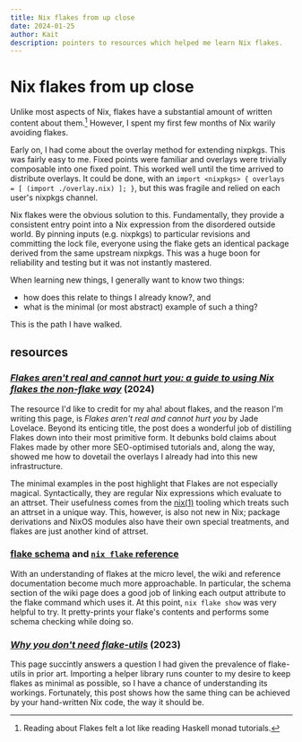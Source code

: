 ```yaml
---
title: Nix flakes from up close
date: 2024-01-25
author: Kait
description: pointers to resources which helped me learn Nix flakes.
---
```

# Nix flakes from up close

Unlike most aspects of Nix, flakes have a substantial amount of written content about them.[^1]
However, I spent my first few months of Nix warily avoiding flakes. 

[^1]: Reading about Flakes felt a lot like reading Haskell monad tutorials.

Early on, I had come about the overlay method for extending nixpkgs.
This was fairly easy to me.
Fixed points were familiar and overlays were trivially composable into one fixed point.
This worked well until the time arrived to distribute overlays.
It could be done, with an `import <nixpkgs> { overlays = [ (import ./overlay.nix) ]; }`,
but this was fragile and relied on each user's nixpkgs channel. 

Nix flakes were the obvious solution to this.
Fundamentally, they provide a consistent entry point into a Nix expression from the disordered outside world.
By pinning inputs (e.g. nixpkgs) to particular revisions and committing the lock file,
everyone using the flake gets an identical package derived from the same upstream nixpkgs.
This was a huge boon for reliability and testing but it was not instantly mastered.

When learning new things, I generally want to know two things:
- how does this relate to things I already know?, and
- what is the minimal (or most abstract) example of such a thing?

This is the path I have walked.

## resources

### [_Flakes aren't real and cannot hurt you: a guide to using Nix flakes the non-flake way_](https://jade.fyi/blog/flakes-arent-real/) (2024)

The resource I'd like to credit for my aha! about flakes, and the reason I'm writing this page,
is _Flakes aren't real and cannot hurt you_ by Jade Lovelace.
Beyond its enticing title, the post does a wonderful job of distilling Flakes down into their most primitive form.
It debunks bold claims about Flakes made by other more SEO-optimised tutorials and, along the way,
showed me how to dovetail the overlays I already had into this new infrastructure. 

The minimal examples in the post highlight that Flakes are not especially magical.
Syntactically, they are regular Nix expressions which evaluate to an attrset.
Their usefulness comes from the [nix(1)](https://nixos.org/manual/nix/stable/command-ref/new-cli/nix) tooling
which treats such an attrset in a unique way.
This, however, is also not new in Nix;
package derivations and NixOS modules also have their own special treatments, and
flakes are just another kind of attrset.

### [flake schema](https://nixos.wiki/wiki/Flakes#Flake_schema) and [`nix flake` reference](https://nixos.org/manual/nix/stable/command-ref/new-cli/nix3-flake.html)

With an understanding of flakes at the micro level, the wiki and reference documentation become much more approachable.
In particular, the schema section of the wiki page does a good job of linking each output attribute to the flake command which uses it.
At this point, `nix flake show` was very helpful to try.
It pretty-prints your flake's contents and performs some schema checking while doing so.

### [_Why you don't need flake-utils_](https://ayats.org/blog/no-flake-utils/) (2023)

This page succintly answers a question I had given the prevalence of flake-utils in prior art.
Importing a helper library runs counter to my desire to keep flakes as minimal as possible,
so I have a chance of understanding its workings.
Fortunately, this post shows how the same thing can be achieved by your hand-written Nix code,
the way it should be.
